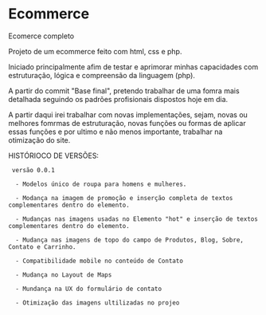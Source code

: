 # Ecommerce
Ecomerce completo

Projeto de um ecommerce feito com html, css e php.

Iniciado principalmente afim de testar e aprimorar minhas capacidades com estruturação, lógica e compreensão da linguagem (php).

A partir do commit "Base final", pretendo trabalhar de uma fomra mais detalhada seguindo os padrões profisionais dispostos hoje em dia.

A partir daqui irei trabalhar com novas implementações, sejam, novas ou melhores fomrmas de estruturação, novas funções ou formas de aplicar essas 
funções e por ultimo e não menos importante, trabalhar na otimização do site.



HISTÓRIOCO DE VERSÕES:

     versão 0.0.1
  
      - Modelos único de roupa para homens e mulheres.
      
      - Modança na imagem de promoção e inserção completa de textos complementares dentro do elemento.
      
      - Mudanças nas imagens usadas no Elemento "hot" e inserção de textos complementares dentro do elemento.
      
      - Mudança nas imagens de topo do campo de Produtos, Blog, Sobre, Contato e Carrinho.
      
      - Compatibilidade mobile no conteúdo de Contato
      
      - Mudança no Layout de Maps
      
      - Mundança na UX do formulário de contato
      
      - Otimização das imagens ultilizadas no projeo 
